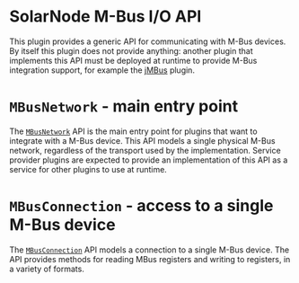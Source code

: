 # SolarNode M-Bus I/O API

This plugin provides a generic API for communicating with M-Bus devices. By itself this plugin does
not provide anything: another plugin that implements this API must be deployed at runtime to provide
M-Bus integration support, for example the [jMBus](../net.solarnetwork.node.io.mbus.jmbus/) plugin.

# `MBusNetwork` - main entry point

The [`MBusNetwork`](src/net/solarnetwork/node/io/mbus/MBusNetwork.java) API is the main entry point
for plugins that want to integrate with a M-Bus device. This API models a single physical M-Bus
network, regardless of the transport used by the implementation. Service provider plugins are
expected to provide an implementation of this API as a service for other plugins to use at runtime.

# `MBusConnection` - access to a single M-Bus device

The [`MBusConnection`](src/net/solarnetwork/node/io/mbus/MBusConnection.java) API models a
connection to a single M-Bus device. The API provides methods for reading MBus registers and writing
to registers, in a variety of formats.
